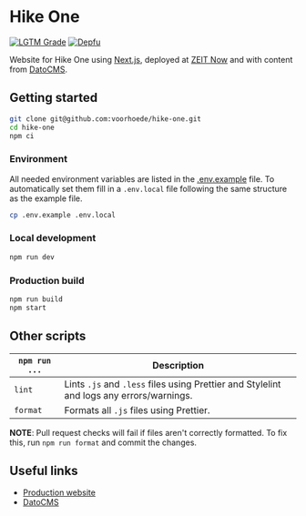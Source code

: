 # Hike One
[![LGTM Grade][lgtm-icon]][lgtm]
[![Depfu][depfu-icon]][depfu]

Website for Hike One using [Next.js](https://nextjs.org/), deployed at [ZEIT Now](https://zeit.co/) and with content from [DatoCMS](https://datocms.com/).

## Getting started
```sh
git clone git@github.com:voorhoede/hike-one.git
cd hike-one
npm ci
```

### Environment
All needed environment variables are listed in the [.env.example](.env.example) file. To automatically set them fill in a `.env.local` file following the same structure as the example file.
```sh
cp .env.example .env.local
```

### Local development
```sh
npm run dev
```

### Production build
```sh
npm run build
npm start
```

## Other scripts
`npm run ...` | Description
---|---
`lint` | Lints `.js` and `.less` files using Prettier and Stylelint and logs any errors/warnings.
`format` | Formats all `.js` files using Prettier.

**NOTE**: Pull request checks will fail if files aren't correctly formatted. To fix this, run `npm run format` and commit the changes.

## Useful links
* [Production website](https://hike.one/)
* [DatoCMS](https://hike-one-1.admin.datocms.com/)

[lgtm]: https://lgtm.com/projects/g/voorhoede/hike-one/
[lgtm-icon]: https://tinyshields.dev/lgtm/grade/javascript/g/voorhoede/hike-one.svg
[depfu]: https://depfu.com/repos/github/voorhoede/hike-one/
[depfu-icon]: https://badges.depfu.com/badges/e2414190357fa0d04572648abfa6737c/overview.svg
